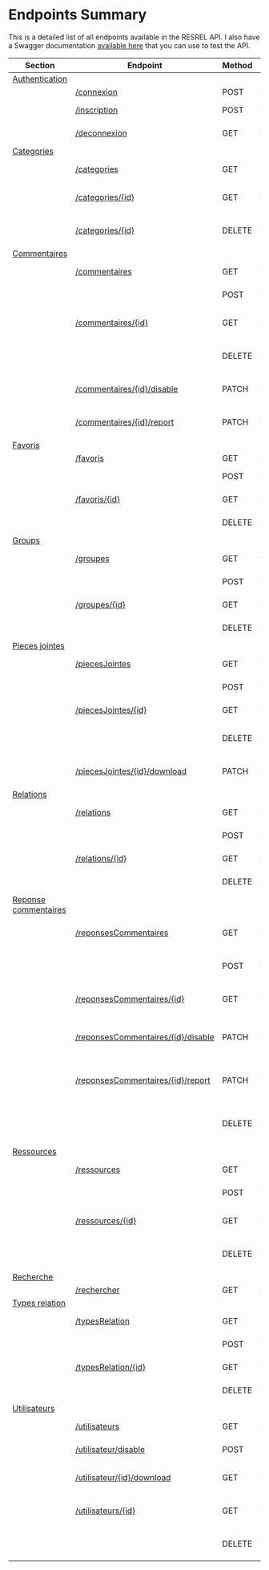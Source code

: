 <style>
.md-grid {
  max-width: 85%;
}
</style>

# Endpoints Summary



This is a detailed list of all endpoints available in the RESREL API. 
I also have a Swagger documentation [available here](https://api.victor-gombert.fr/swagger/#) that you can use to test the API.

| Section                                                | Endpoint                                                                         | Method | Authenticated | Description                         | Role      |
| ------------------------------------------------------ | -------------------------------------------------------------------------------- | ------ | ------------- | ----------------------------------- | --------- |
| [Authentication](/endpoints/authentication)            |                                                                                  |        |               |                                     |           |
|                                                        | [/connexion](/endpoints/authentication#connexion)                                | POST   | false         | Log in a user                       |           |
|                                                        | [/inscription](/endpoints/authentication#inscription)                            | POST   | false         | Register a new user                 |           |
|                                                        | [/deconnexion](/endpoints/authentication#deconnexion)                            | GET    | true          | Log out a user                      | User      |
| [Categories](/endpoints/categories/#categories)        |                                                                                  |        |               |                                     |           |
|                                                        | [/categories](/endpoints/categories/#categories)                                 | GET    | false         | List all categories                 |           |
|                                                        | [/categories/{id}](/endpoints/categories/#categoriesid)                          | GET    | false         | Get a category by ID                |           |
|                                                        | [/categories/{id}](/endpoints/categories/#delete)                                | DELETE | true          | Delete a category by ID             | Admin     |
| [Commentaires](/endpoints/commentaires/#commentaires)  |                                                                                  |        |               |                                     |           |
|                                                        | [/commentaires](/endpoints#commentaires)                                         | GET    | false         | List all commentaires               |           |
|                                                        |                                                                                  | POST   | true          | Create a commentaire                |           |
|                                                        | [/commentaires/{id}](/endpoints#commentaires-id)                                 | GET    | false         | Get a commentaire by ID             |           |
|                                                        |                                                                                  | DELETE | true          | Delete a commentaire by ID          | Admin     |
|                                                        | [/commentaires/{id}/disable](/endpoints#commentaires-id-disable)                 | PATCH  | true          | Disable a commentaire by ID         | Moderator |
|                                                        | [/commentaires/{id}/report](/endpoints#commentaires-id-report)                   | PATCH  | true          | Report a commentaire by ID          |           |
| [Favoris](/endpoints#Favoris)                          |                                                                                  |        |               |                                     |           |
|                                                        | [/favoris](/endpoints#favoris)                                                   | GET    | false         | List all favoris                    |           |
|                                                        |                                                                                  | POST   | true          | Create a favori                     |           |
|                                                        | [/favoris/{id}](/endpoints#favoris-id)                                           | GET    | false         | Get a favori by ID                  |           |
|                                                        |                                                                                  | DELETE | true          | Delete a favori by ID               |           |
| [Groups](/endpoints#Groupes)                           |                                                                                  |        |               |                                     |           |
|                                                        | [/groupes](/endpoints#groupes)                                                   | GET    | true          | List all groupes                    |           |
|                                                        |                                                                                  | POST   | true          | Create a groupe                     |           |
|                                                        | [/groupes/{id}](/endpoints#groupes-id)                                           | GET    | true          | Get a groupe by ID                  |           |
|                                                        |                                                                                  | DELETE | true          | Delete a groupe by ID               | Admin     |
| [Pieces jointes](/endpoints#PiecesJointes)             |                                                                                  |        |               |                                     |           |
|                                                        | [/piecesJointes](/endpoints#piecesJointes)                                       | GET    | false         | List all pieces jointes             |           |
|                                                        |                                                                                  | POST   | true          | Create a piece jointe               |           |
|                                                        | [/piecesJointes/{id}](/endpoints#piecesJointes-id)                               | GET    | false         | Get a piece jointe by ID            |           |
|                                                        |                                                                                  | DELETE | true          | Delete a piece jointe by ID         |           |
|                                                        | [/piecesJointes/{id}/download](/endpoints#piecesJointes-id-download)             | PATCH  | true          | Download a piece jointe by ID       |           |
| [Relations](/endpoints#Relations)                      |                                                                                  |        |               |                                     |           |
|                                                        | [/relations](/endpoints#relations)                                               | GET    | true          | List all relations                  |           |
|                                                        |                                                                                  | POST   | true          | Create a relation                   |           |
|                                                        | [/relations/{id}](/endpoints#relations-id)                                       | GET    | true          | Get a relation by ID                |           |
|                                                        |                                                                                  | DELETE | true          | Delete a relation by ID             |           |
| [Reponse commentaires](/endpoints#ReponseCommentaires) |                                                                                  |        |               |                                     |           |
|                                                        | [/reponsesCommentaires](/endpoints#reponsesCommentaires)                         | GET    | false         | List all reponse commentaires       |           |
|                                                        |                                                                                  | POST   | true          | Create a reponse commentaire        |           |
|                                                        | [/reponsesCommentaires/{id}](/endpoints#reponsesCommentaires-id)                 | GET    | false         | Get a reponse commentaire by ID     |           |
|                                                        | [/reponsesCommentaires/{id}/disable](/endpoints#reponsesCommentaires-id-disable) | PATCH  | true          | Disable a reponse commentaire by ID | Moderator |
|                                                        | [/reponsesCommentaires/{id}/report](/endpoints#reponsesCommentaires-id-report)   | PATCH  | true          | Report a reponse commentaire by ID  |           |
|                                                        |                                                                                  | DELETE | true          | Delete a reponse commentaire by ID  |           |
| [Ressources](/endpoints#Ressources)                    |                                                                                  |        |               |                                     |           |
|                                                        | [/ressources](/endpoints#ressources)                                             | GET    | false         | List all ressources                 |           |
|                                                        |                                                                                  | POST   | true          | Create a ressource                  |           |
|                                                        | [/ressources/{id}](/endpoints#ressources-id)                                     | GET    | false         | Get a ressource by ID               |           |
|                                                        |                                                                                  | DELETE | true          | Delete a ressource by ID            | Moderator |
| [Recherche](/endpoints#Recherche)                      |                                                                                  |        |               |                                     |           |
|                                                        | [/rechercher](/endpoints#rechercher)                                             | GET    | false         | Search                              |           |
| [Types relation](/endpoints#TypesRelation)             |                                                                                  |        |               |                                     |           |
|                                                        | [/typesRelation](/endpoints#typesRelation)                                       | GET    | false         | List all types relation             |           |
|                                                        |                                                                                  | POST   | true          | Create a type relation              |           |
|                                                        | [/typesRelation/{id}](/endpoints#typesRelation-id)                               | GET    | false         | Get a type relation by ID           |           |
|                                                        |                                                                                  | DELETE | true          | Delete a type relation by ID        |           |
| [Utilisateurs](/endpoints#Utilisateurs)                |                                                                                  |        |               |                                     |           |
|                                                        | [/utilisateurs](/endpoints#utilisateurs)                                         | GET    | false         | List all utilisateurs               |           |
|                                                        | [/utilisateur/disable](/endpoints#utilisateur-disable)                           | POST   | true          | Disable a utilisateur               | Moderator |
|                                                        | [/utilisateur/{id}/download](/endpoints#utilisateur-id-download)                 | GET    | false         | Download a utilisateur by ID        |           |
|                                                        | [/utilisateurs/{id}](/endpoints#utilisateurs-id)                                 | GET    | false         | Get a utilisateur by ID             |           |
|                                                        |                                                                                  | DELETE | true          | Delete a utilisateur by ID          | Admin     |

<!-- Authentification: enpoints//endpoints#authentification
Categories: enpoints//endpoints#categories
Comments: enpoints//endpoints#comments
      - Favorites: enpoints//endpoints#favorites
      - Groups: enpoints//endpoints#groups
      - Pieces jointes: enpoints//endpoints#pieces-jointes
      - Relations: enpoints//endpoints#relations
      - Comment responses: enpoints//endpoints#comment-responses
      - Resources: enpoints//endpoints#resources
      - Roles: enpoints//endpoints#roles
      - Search: enpoints//endpoints#search
      - Relation types: enpoints//endpoints#relation-types
      - Users: enpoints//endpoints#users

Authentification
/connexion POST
/inscription POST
/deconnexion GET

Categories
/categories GET
/categories/{id} GET, DELETE

Commentaires
/commentaires GET, POST
/commentaires/{id} GET, DELETE
/commentaires/{id}/disable PATCH
/commentaires/{id}/report PATCH

Favoris
/favoris GET, POST
/favoris/{id} GET, DELETE

Groupes
/groupes GET, POST
/groupes/{id} GET, DELETE

Pieces jointes
/piecesJointes GET, POST
/piecesJointes/{id} GET, DELETE
/piecesJointes/{id}/download PATCH

Relations
/relations GET, POST
/relations/{id} GET, DELETE

Reponse commentaires
/reponsesCommentaires GET, POST
/reponsesCommentaires/{id}/disable PATCH
/reponsesCommentaires/{id}/report PATCH
/reponsesCommentaires/{id} GET, DELETE

Ressources
/ressources GET, POST
/ressources/{id} GET, DELETE

Recherche :
/rechercher GET

Types relation:
/typesRelation GET, POST
/typesRelation/{id} GET, DELETE

Utilisateurs
/utilisateurs GET
/utilisateur/disable POST
/utilisateur/{id}/downalod GET
/utilisateurs/{id} GET, DELETE -->